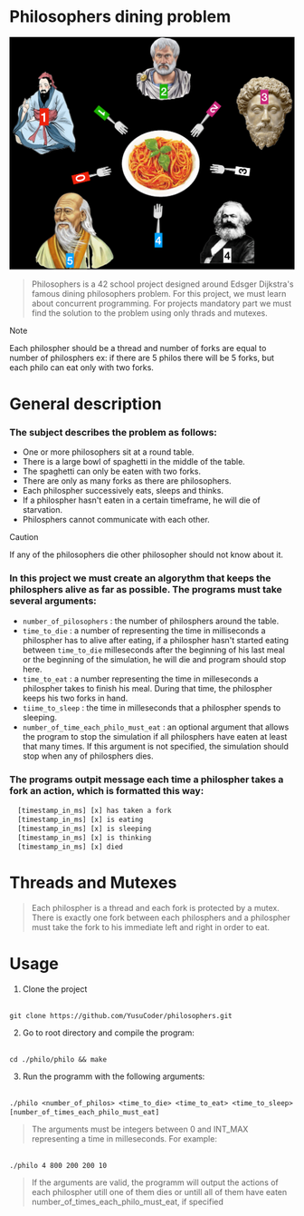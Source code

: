 # Philosophers dining problem
![Philosophers](https://github.com/YusuCoder/philosophers/blob/master/test_pics/philo.png)

> Philosophers is a 42 school project designed around Edsger Dijkstra's famous dining philosophers problem. For this project, we must learn about concurrent programming. For projects mandatory part we must find the solution to the problem using only thrads and mutexes.

> [!NOTE]
> Each philospher should be a thread and number of forks are equal to number of philosphers ex: if there are 5 philos there will be 5 forks, but each philo can eat only with two forks.

# General description
### The subject describes the problem as follows:
- One or more philosophers sit at a round table.
- There is a large bowl of spaghetti in the middle of the table.
- The spaghetti can only be eaten with two forks.
- There are only as many forks as there are philosophers.
- Each philospher successively eats, sleeps and thinks.
- If a philospher hasn't eaten in a certain timeframe, he will die of starvation.
- Philosphers cannot communicate with each other.
>[!CAUTION]
>If any of the philosophers die other philosopher should not know about it.

### In this project we must create an algorythm that keeps the philosphers alive as far as possible. The programs must take several arguments:
- `number_of_pilosophers` : the number of philosphers around the table.
- `time_to_die` : a number of representing the time in milliseconds a philospher has to alive after eating, if a philospher hasn't started eating between `time_to_die` milleseconds after the beginning of his last meal or the beginning of the simulation, he will die and program should stop here.
- `time_to_eat` : a number representing the time in milleseconds a philospher takes to finish his meal. During that time, the philospher keeps his two forks in hand.
- `tiime_to_sleep` : the time in milleseconds that a philospher spends to sleeping.
- `number_of_time_each_philo_must_eat` : an optional argument that allows the program to stop the simulation if all philosphers have eaten at least that many times. If this argument is not specified, the simulation should stop when any of philosphers dies.

### The programs outpit message each time a philospher takes a fork an action, which is formatted this way:
```
  [timestamp_in_ms] [x] has taken a fork
  [timestamp_in_ms] [x] is eating
  [timestamp_in_ms] [x] is sleeping
  [timestamp_in_ms] [x] is thinking
  [timestamp_in_ms] [x] died
```

# Threads and Mutexes
> Each philospher is a thread and each fork is protected by a mutex. There is exactly one fork between each philosphers and a philospher must take the fork to his immediate left and right in order to eat.


# Usage

1. Clone the project
```

git clone https://github.com/YusuCoder/philosophers.git

```
2. Go to root directory and compile the program:
```

cd ./philo/philo && make

```
3. Run the programm with the following arguments:
```

./philo <number_of_philos> <time_to_die> <time_to_eat> <time_to_sleep> [number_of_times_each_philo_must_eat]

```
> The arguments must be integers between 0 and INT_MAX representing a time in milleseconds. For example:
```

./philo 4 800 200 200 10

```
> If the arguments are valid, the programm will output the actions of each philospher utill one of them dies or untill all of them have eaten number_of_times_each_philo_must_eat, if specified
